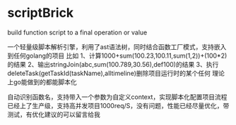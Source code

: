 # scriptBrick
build function script to a final operation or value

一个轻量级脚本解析引擎，利用了ast语法树，同时结合函数工厂模式，支持嵌入到任何golang的项目
比如
1、计算1000+sum(100.23,100.11,sum(1,2))+(100*2)的结果
2、输出stringJoin(abc,sum(100.789,30.56),def100)的结果
3、执行deleteTask(getTaskId(taskName),alltimeline)删除项目运行时的某个任何
理论上go能做到的都能脚本化

自动识别函数名，支持带入一个参数为自定义context，实现脚本化配置项目流程
已经上了生产级，支持高并发项目1000req/S，没有问题，性能已经尽量优化，带测试，有优化建议的可以留言给我

